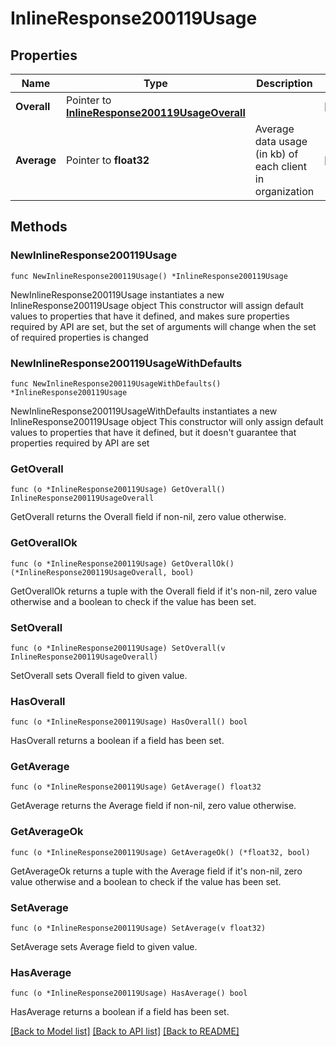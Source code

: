 # InlineResponse200119Usage

## Properties

Name | Type | Description | Notes
------------ | ------------- | ------------- | -------------
**Overall** | Pointer to [**InlineResponse200119UsageOverall**](InlineResponse200119UsageOverall.md) |  | [optional] 
**Average** | Pointer to **float32** | Average data usage (in kb) of each client in organization | [optional] 

## Methods

### NewInlineResponse200119Usage

`func NewInlineResponse200119Usage() *InlineResponse200119Usage`

NewInlineResponse200119Usage instantiates a new InlineResponse200119Usage object
This constructor will assign default values to properties that have it defined,
and makes sure properties required by API are set, but the set of arguments
will change when the set of required properties is changed

### NewInlineResponse200119UsageWithDefaults

`func NewInlineResponse200119UsageWithDefaults() *InlineResponse200119Usage`

NewInlineResponse200119UsageWithDefaults instantiates a new InlineResponse200119Usage object
This constructor will only assign default values to properties that have it defined,
but it doesn't guarantee that properties required by API are set

### GetOverall

`func (o *InlineResponse200119Usage) GetOverall() InlineResponse200119UsageOverall`

GetOverall returns the Overall field if non-nil, zero value otherwise.

### GetOverallOk

`func (o *InlineResponse200119Usage) GetOverallOk() (*InlineResponse200119UsageOverall, bool)`

GetOverallOk returns a tuple with the Overall field if it's non-nil, zero value otherwise
and a boolean to check if the value has been set.

### SetOverall

`func (o *InlineResponse200119Usage) SetOverall(v InlineResponse200119UsageOverall)`

SetOverall sets Overall field to given value.

### HasOverall

`func (o *InlineResponse200119Usage) HasOverall() bool`

HasOverall returns a boolean if a field has been set.

### GetAverage

`func (o *InlineResponse200119Usage) GetAverage() float32`

GetAverage returns the Average field if non-nil, zero value otherwise.

### GetAverageOk

`func (o *InlineResponse200119Usage) GetAverageOk() (*float32, bool)`

GetAverageOk returns a tuple with the Average field if it's non-nil, zero value otherwise
and a boolean to check if the value has been set.

### SetAverage

`func (o *InlineResponse200119Usage) SetAverage(v float32)`

SetAverage sets Average field to given value.

### HasAverage

`func (o *InlineResponse200119Usage) HasAverage() bool`

HasAverage returns a boolean if a field has been set.


[[Back to Model list]](../README.md#documentation-for-models) [[Back to API list]](../README.md#documentation-for-api-endpoints) [[Back to README]](../README.md)


